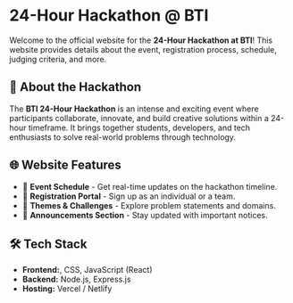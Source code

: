 
# 24-Hour Hackathon @ BTI

Welcome to the official website for the **24-Hour Hackathon at BTI**! This website provides details about the event, registration process, schedule, judging criteria, and more.

## 🚀 About the Hackathon
The **BTI 24-Hour Hackathon** is an intense and exciting event where participants collaborate, innovate, and build creative solutions within a 24-hour timeframe. It brings together students, developers, and tech enthusiasts to solve real-world problems through technology.

## 🌐 Website Features
- 📅 **Event Schedule** - Get real-time updates on the hackathon timeline.
- 📝 **Registration Portal** - Sign up as an individual or a team.
- 🎯 **Themes & Challenges** - Explore problem statements and domains.
- 📢 **Announcements Section** - Stay updated with important notices.

## 🛠️ Tech Stack
- **Frontend:**, CSS, JavaScript (React)
- **Backend:** Node.js, Express.js
- **Hosting:** Vercel / Netlify

